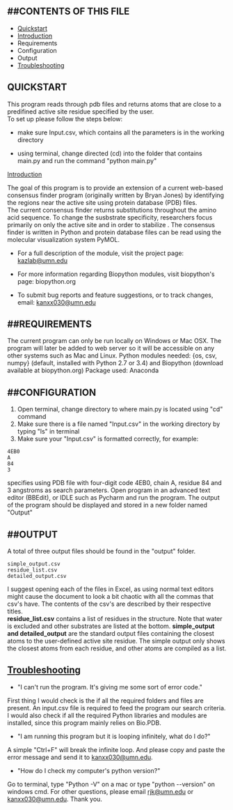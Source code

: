 ##CONTENTS OF THIS FILE
-----------------------------
 
 * [Quickstart](##Quickstart)
 * [Introduction](##Introduction)
 * Requirements 
 * Configuration
 * Output
 * [Troubleshooting](##Troubleshooting)

## QUICKSTART

This program reads through pdb files and returns atoms that are close to a
predifined active site residue specified by the user.  
To set up please follow the steps below:

* make sure Input.csv, which contains all the parameters is in the working directory

* using terminal, change directed (cd) into the folder that contains main.py and run the command "python main.py"
 
[Introduction](##Introduction)

The goal of this program is to provide an extension of a current web-based consensus finder program (originally written by Bryan Jones) by identifying the regions near the active site using protein database (PDB) files.  
The current consensus finder returns substitutions throughout the amino acid sequence. To change the susbstrate specificity, researchers focus primarily on only the active site and in order to stabilize . 
The consensus finder is written in Python and protein database files can be read using the molecular visualization system PyMOL.

 * For a full description of the module, visit the project page:
	kazlab@umn.edu

 * For more information regarding Biopython modules, visit biopython's page:
	biopython.org

 * To submit bug reports and feature suggestions, or to track changes, email:
	kanxx030@umn.edu

##REQUIREMENTS
----------------------------
The current program can only be run locally on Windows or Mac OSX.  The program will later be added to web server so it will be accessible on any other systems such as Mac and Linux.
Python modules needed: {os, csv, numpy} (default, installed with Python 2.7 or 3.4) and Biopython (download available at biopython.org)
Package used: Anaconda

##CONFIGURATION
----------------------------
1.  Open terminal, change directory to where main.py is located using "cd" command 
2.  Make sure there is a file named "Input.csv" in the working directory by typing "ls" in terminal
3.  Make sure your "Input.csv" is formatted correctly, for example:

``` 
4EB0
A
84
3
```

specifies using PDB file with four-digit code 4EB0, chain A, residue 84 and 3 angstroms as search parameters.  Open program in an advanced text editor (BBEdit), or IDLE such as Pycharm and run the program.  The output of the program should be displayed and stored in a new folder named "Output"

##OUTPUT
----------------------------
A total of three output files should be found in the "output" folder.

```
simple_output.csv
residue_list.csv
detailed_output.csv
```

I suggest opening each of the files in Excel, as using normal text editors might cause the document to look a bit chaotic with all the commas that csv's have.  The contents of the csv's are described by their respective titles.  
**residue_list.csv** contains a list of residues in the structure.  Note that water is excluded and other substrates are listed at the bottom.
**simple_output and detailed_output** are the standard output files containing the closest atoms to the user-defined active site residue.  The simple output only shows the closest atoms from each residue, and other atoms are compiled as a list.  

[Troubleshooting](##Troubleshooting)
----------------------------
* "I can't run the program.  It's giving me some sort of error code."

First thing I would check is the if all the required folders and files are present.  An input.csv file is required to feed the program our search criteria.  I would also check if all the required Python libraries and modules are installed, since this program mainly relies on Bio.PDB.  

* "I am running this program but it is looping infinitely, what do I do?"

A simple "Ctrl+F" will break the infinite loop.  And please copy and paste the error message and send it to kanxx030@umn.edu.

* "How do I check my computer's python version?"

Go to terminal, type "Python -V" on a mac or type "python --version" on windows cmd.  For other questions, please email rjk@umn.edu or kanxx030@umn.edu.  Thank you.  


